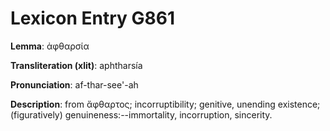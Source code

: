 # Lexicon Entry G861

**Lemma**: ἀφθαρσία

**Transliteration (xlit)**: aphtharsía

**Pronunciation**: af-thar-see'-ah

**Description**:
from ἄφθαρτος; incorruptibility; genitive, unending existence; (figuratively) genuineness:--immortality, incorruption, sincerity.
